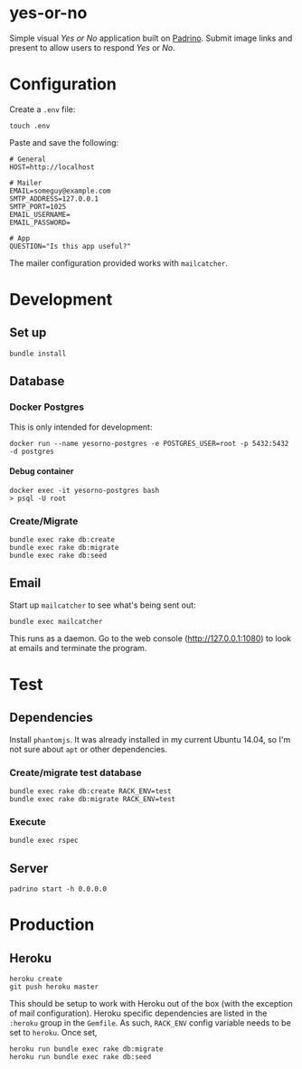 yes-or-no
=========

Simple visual _Yes or No_ application built on [Padrino](http://padrinorb.com/).
Submit image links and present to allow users to respond _Yes_ or _No_.

# Configuration

Create a `.env` file:

```
touch .env
```

Paste and save the following:

```
# General
HOST=http://localhost

# Mailer
EMAIL=someguy@example.com
SMTP_ADDRESS=127.0.0.1
SMTP_PORT=1025
EMAIL_USERNAME=
EMAIL_PASSWORD=

# App
QUESTION="Is this app useful?"
```

The mailer configuration provided works with `mailcatcher`.

# Development

## Set up

```
bundle install
```

## Database

### Docker Postgres

This is only intended for development:

```
docker run --name yesorno-postgres -e POSTGRES_USER=root -p 5432:5432 -d postgres                                                                                                   
```

#### Debug container

```
docker exec -it yesorno-postgres bash
> psql -U root
```

### Create/Migrate

```
bundle exec rake db:create
bundle exec rake db:migrate
bundle exec rake db:seed
```

## Email

Start up `mailcatcher` to see what's being sent out:

```
bundle exec mailcatcher
```

This runs as a daemon. Go to the web console (http://127.0.0.1:1080) to look at emails and terminate the program.


# Test

## Dependencies

Install `phantomjs`. It was already installed in my current Ubuntu 14.04, so I'm not sure about `apt` or other dependencies.

### Create/migrate test database

```
bundle exec rake db:create RACK_ENV=test
bundle exec rake db:migrate RACK_ENV=test
```

### Execute

```
bundle exec rspec
```

## Server

```
padrino start -h 0.0.0.0
```

# Production

## Heroku

```
heroku create
git push heroku master
```

This should be setup to work with Heroku out of the box (with the exception of mail configuration). Heroku specific dependencies are listed in the `:heroku` group in the `Gemfile`. As such, `RACK_ENV` config variable needs to be set to `heroku`. Once set,

```
heroku run bundle exec rake db:migrate
heroku run bundle exec rake db:seed
```


